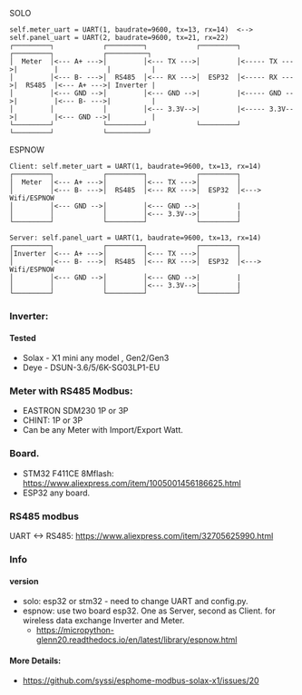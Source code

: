 

SOLO     
```
self.meter_uart = UART(1, baudrate=9600, tx=13, rx=14)  <--> self.panel_uart = UART(2, baudrate=9600, tx=21, rx=22)   
┌─────────┐            ┌─────────┐            ┌─────────┐              ┌─────────┐            ┌──────────┐
│  Meter  │<--- A+ --->│         │<--- TX --->│         │<----- TX --->|         |            |          |
│         │<--- B- --->│  RS485  │<--- RX --->│  ESP32  │<----- RX --->|  RS485  |<--- A+ --->| Inverter |
│         │<--- GND -->│         │<--- GND -->|         |<----- GND -->|         |<--- B- --->|          |
│         │            │         │<--- 3.3V-->|         |<----- 3.3V-->|         |<--- GND -->|          |
└─────────┘            └─────────┘            └─────────┘              └─────────┘            └──────────┘
```
ESPNOW     
```
Client: self.meter_uart = UART(1, baudrate=9600, tx=13, rx=14)
┌─────────┐            ┌─────────┐            ┌─────────┐
│  Meter  │<--- A+ --->│         │<--- TX --->│         │
│         │<--- B- --->│  RS485  │<--- RX --->│  ESP32  │<---> Wifi/ESPNOW
│         │<--- GND -->│         │<--- GND -->|         |
│         │            │         │<--- 3.3V-->|         |
└─────────┘            └─────────┘            └─────────┘             

Server: self.panel_uart = UART(1, baudrate=9600, tx=13, rx=14)
┌─────────┐            ┌─────────┐            ┌─────────┐
│Inverter │<--- A+ --->│         │<--- TX --->│         │
│         │<--- B- --->│  RS485  │<--- RX --->│  ESP32  │<---> Wifi/ESPNOW
│         │<--- GND -->│         │<--- GND -->|         |
│         │            │         │<--- 3.3V-->|         |
└─────────┘            └─────────┘            └─────────┘   

```

### Inverter:
#### Tested
 - Solax - X1 mini any model , Gen2/Gen3
 - Deye - DSUN-3.6/5/6K-SG03LP1-EU

### Meter with RS485 Modbus:
 - EASTRON SDM230 1P or 3P
 - CHINT: 1P or 3P
 - Can be any Meter with Import/Export Watt.
 
### Board.
 - STM32 F411CE 8Mflash: https://www.aliexpress.com/item/1005001456186625.html
 - ESP32 any board.
 
### RS485 modbus
   UART <-> RS485: https://www.aliexpress.com/item/32705625990.html

### Info
#### version
- solo: esp32 or stm32 - need to change UART and config.py.
- espnow:  use two board esp32. One as Server, second as Client.
  for wireless data exchange Inverter and Meter.
  - https://micropython-glenn20.readthedocs.io/en/latest/library/espnow.html

#### More Details:
 - https://github.com/syssi/esphome-modbus-solax-x1/issues/20
